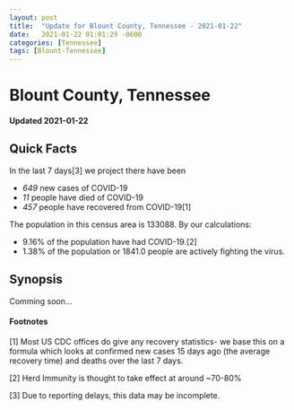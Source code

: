```yaml
---
layout: post
title:  "Update for Blount County, Tennessee - 2021-01-22"
date:   2021-01-22 01:01:29 -0600
categories: [Tennessee]
tags: [Blount-Tennessee]
---
```


# Blount County, Tennessee
#### Updated 2021-01-22

## Quick Facts

In the last 7 days[3] we project there have been
- *649* new cases of COVID-19
- *11* people have died of COVID-19
- *457* people have recovered from COVID-19[1]

The population in this census area is 133088. By our calculations:
- 9.16% of the population have had COVID-19.[2]
- 1.38% of the population or 1841.0 people are actively fighting the virus.

## Synopsis

Comming soon...


#### Footnotes

[1] Most US CDC offices do give any recovery statistics- we base this on a formula which looks at confirmed new cases
15 days ago (the average recovery time) and deaths over the last 7 days.

[2] Herd Immunity is thought to take effect at around ~70-80%

[3] Due to reporting delays, this data may be incomplete.
 
    